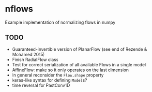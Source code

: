 # nflows
Example implementation of normalizing flows in numpy

## TODO
 - Guaranteed-invertible version of PlanarFlow (see end of Rezende & Mohamed 2015)
 - Finish RadialFlow class
 - Test for correct serialization of all available Flows in a single model
 - AffineFlow: make so it only operates on the last dimension
 - In general reconsider the `Flow.shape` property
 - keras-like syntax for defining `Model`s?
 - time reversal for PastConv1D
